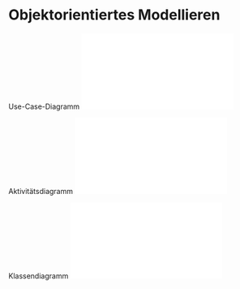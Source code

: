 # Objektorientiertes Modellieren

Use-Case-Diagramm
![](Diagramme/UseCase-Diagramm.pdf)

Aktivitätsdiagramm
![](Diagramme/Aktivitätsdiagramm.pdf)

Klassendiagramm
![](Klassendiagramm.pdf)
